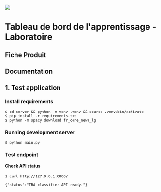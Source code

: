 ![](https://avatars1.githubusercontent.com/u/63645182?s=200&v=4)

# Tableau de bord de l'apprentissage - Laboratoire

## Fiche Produit

## Documentation

## 1. Test application
### Install requirements
```shell
$ cd server && python -m venv .venv && source .venv/bin/activate
$ pip install -r requirements.txt
$ python -m spacy download fr_core_news_lg
```

### Running development server
```shell
$ python main.py
```

### Test endpoint
#### Check API status
```shell
$ curl http://127.0.0.1:8000/

{"status":"TBA classifier API ready."}
```
